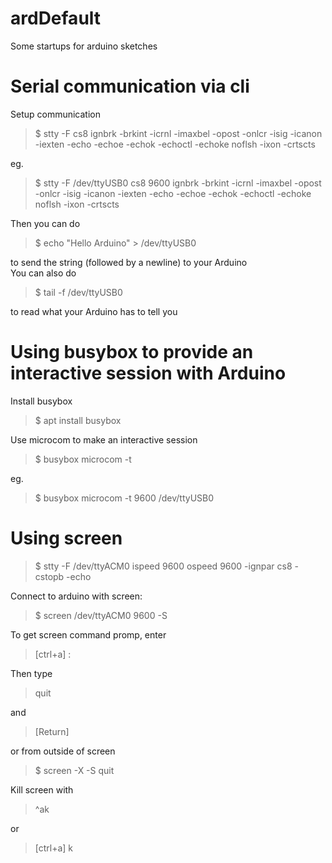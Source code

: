 # ardDefault
Some startups for arduino sketches

Serial communication via cli
==========

Setup communication  
>$ stty -F <device> cs8 <baud rate> ignbrk -brkint -icrnl -imaxbel -opost -onlcr -isig -icanon -iexten -echo -echoe -echok -echoctl -echoke noflsh -ixon -crtscts
	
eg.  
>$ stty -F /dev/ttyUSB0 cs8 9600 ignbrk -brkint -icrnl -imaxbel -opost -onlcr -isig -icanon -iexten -echo -echoe -echok -echoctl -echoke noflsh -ixon -crtscts
	
Then you can do  
>$ echo "Hello Arduino" > /dev/ttyUSB0

to send the string (followed by a newline) to your Arduino  
You can also do  
>$ tail -f /dev/ttyUSB0

to read what your Arduino has to tell you  

Using busybox to provide an interactive session with Arduino
==========

Install busybox  
>$ apt install busybox

Use microcom to make an interactive session
>$ busybox microcom -t <baud rate> <device>
	
eg.  
>$ busybox microcom -t 9600 /dev/ttyUSB0
	
Using screen
==========
>$ stty -F /dev/ttyACM0 ispeed 9600 ospeed 9600 -ignpar cs8 -cstopb -echo  

Connect to arduino with screen:  
>$ screen /dev/ttyACM0 9600 -S <session name>  

To get screen command promp, enter  
> [ctrl+a] :  

Then type  
>quit  

and
>[Return]  

or from outside of screen  
>$ screen -X -S <session name> quit  

Kill screen with  
>^ak

or 
>[ctrl+a] k

	
	